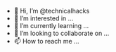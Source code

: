 - 👋 Hi, I’m @technicalhacks
- 👀 I’m interested in ...
- 🌱 I’m currently learning ...
- 💞️ I’m looking to collaborate on ...
- 📫 How to reach me ...

<!---
Copyvideo/Copyvideo is a ✨ special ✨ repository because its `README.md` (this file) appears on your GitHub profile.
You can click the Preview link to take a look at your changes.
--->
